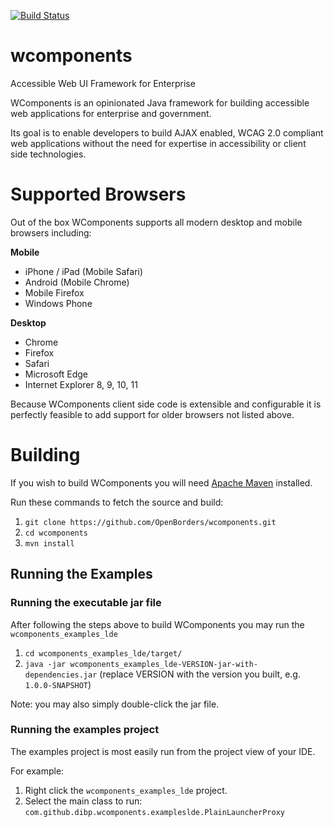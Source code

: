 [![Build Status](https://travis-ci.org/OpenBorders/wcomponents.svg?branch=master)](https://travis-ci.org/OpenBorders/wcomponents)
# wcomponents
Accessible Web UI Framework for Enterprise

WComponents is an opinionated Java framework for building accessible web applications for enterprise and government.

Its goal is to enable developers to build AJAX enabled, WCAG 2.0 compliant web applications without the need for expertise in accessibility or client side technologies.

# Supported Browsers
Out of the box WComponents supports all modern desktop and mobile browsers including:

**Mobile**

* iPhone / iPad (Mobile Safari)
* Android (Mobile Chrome)
* Mobile Firefox
* Windows Phone

**Desktop**

* Chrome
* Firefox
* Safari
* Microsoft Edge
* Internet Explorer 8, 9, 10, 11

Because WComponents client side code is extensible and configurable it is perfectly feasible to add support for older browsers not listed above.

# Building
If you wish to build WComponents you will need [Apache Maven](https://maven.apache.org/) installed.

Run these commands to fetch the source and build:

1. `git clone https://github.com/OpenBorders/wcomponents.git`
2. `cd wcomponents`
3. `mvn install`

## Running the Examples
### Running the executable jar file
After following the steps above to build WComponents you may run the `wcomponents_examples_lde`

1. `cd wcomponents_examples_lde/target/`
2. `java -jar wcomponents_examples_lde-VERSION-jar-with-dependencies.jar` (replace VERSION with the version you built, e.g. `1.0.0-SNAPSHOT`)

Note: you may also simply double-click the jar file.

### Running the examples project
The examples project is most easily run from the project view of your IDE.

For example:

1. Right click the `wcomponents_examples_lde` project.
2. Select the main class to run: `com.github.dibp.wcomponents.exampleslde.PlainLauncherProxy`
